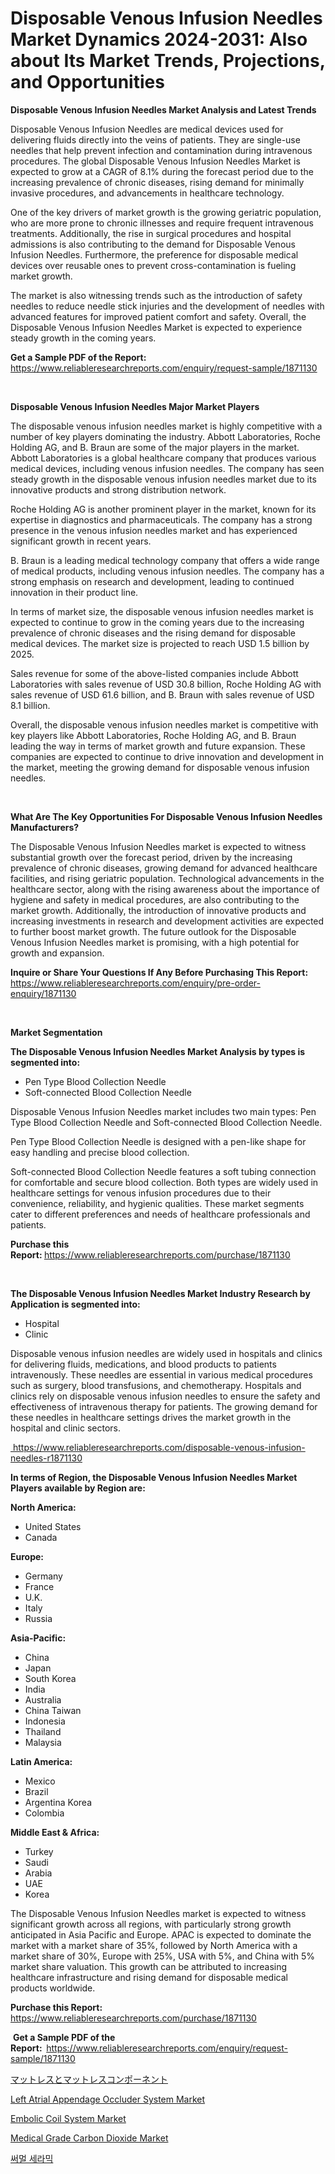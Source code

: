 <p><h1>Disposable Venous Infusion Needles Market Dynamics 2024-2031: Also about Its Market Trends, Projections, and Opportunities</h1></p><p><strong>Disposable Venous Infusion Needles Market Analysis and Latest Trends</strong></p>
<p><p>Disposable Venous Infusion Needles are medical devices used for delivering fluids directly into the veins of patients. They are single-use needles that help prevent infection and contamination during intravenous procedures. The global Disposable Venous Infusion Needles Market is expected to grow at a CAGR of 8.1% during the forecast period due to the increasing prevalence of chronic diseases, rising demand for minimally invasive procedures, and advancements in healthcare technology.</p><p>One of the key drivers of market growth is the growing geriatric population, who are more prone to chronic illnesses and require frequent intravenous treatments. Additionally, the rise in surgical procedures and hospital admissions is also contributing to the demand for Disposable Venous Infusion Needles. Furthermore, the preference for disposable medical devices over reusable ones to prevent cross-contamination is fueling market growth.</p><p>The market is also witnessing trends such as the introduction of safety needles to reduce needle stick injuries and the development of needles with advanced features for improved patient comfort and safety. Overall, the Disposable Venous Infusion Needles Market is expected to experience steady growth in the coming years.</p></p>
<p><strong>Get a Sample PDF of the Report:&nbsp;</strong> <a href="https://www.reliableresearchreports.com/enquiry/request-sample/1871130">https://www.reliableresearchreports.com/enquiry/request-sample/1871130</a></p>
<p>&nbsp;</p>
<p><strong>Disposable Venous Infusion Needles Major Market Players</strong></p>
<p><p>The disposable venous infusion needles market is highly competitive with a number of key players dominating the industry. Abbott Laboratories, Roche Holding AG, and B. Braun are some of the major players in the market. Abbott Laboratories is a global healthcare company that produces various medical devices, including venous infusion needles. The company has seen steady growth in the disposable venous infusion needles market due to its innovative products and strong distribution network.</p><p>Roche Holding AG is another prominent player in the market, known for its expertise in diagnostics and pharmaceuticals. The company has a strong presence in the venous infusion needles market and has experienced significant growth in recent years.</p><p>B. Braun is a leading medical technology company that offers a wide range of medical products, including venous infusion needles. The company has a strong emphasis on research and development, leading to continued innovation in their product line.</p><p>In terms of market size, the disposable venous infusion needles market is expected to continue to grow in the coming years due to the increasing prevalence of chronic diseases and the rising demand for disposable medical devices. The market size is projected to reach USD 1.5 billion by 2025.</p><p>Sales revenue for some of the above-listed companies include Abbott Laboratories with sales revenue of USD 30.8 billion, Roche Holding AG with sales revenue of USD 61.6 billion, and B. Braun with sales revenue of USD 8.1 billion.</p><p>Overall, the disposable venous infusion needles market is competitive with key players like Abbott Laboratories, Roche Holding AG, and B. Braun leading the way in terms of market growth and future expansion. These companies are expected to continue to drive innovation and development in the market, meeting the growing demand for disposable venous infusion needles.</p></p>
<p>&nbsp;</p>
<p><strong>What Are The Key Opportunities For Disposable Venous Infusion Needles Manufacturers?</strong></p>
<p><p>The Disposable Venous Infusion Needles market is expected to witness substantial growth over the forecast period, driven by the increasing prevalence of chronic diseases, growing demand for advanced healthcare facilities, and rising geriatric population. Technological advancements in the healthcare sector, along with the rising awareness about the importance of hygiene and safety in medical procedures, are also contributing to the market growth. Additionally, the introduction of innovative products and increasing investments in research and development activities are expected to further boost market growth. The future outlook for the Disposable Venous Infusion Needles market is promising, with a high potential for growth and expansion.</p></p>
<p><strong>Inquire or Share Your Questions If Any Before Purchasing This Report:</strong> <a href="https://www.reliableresearchreports.com/enquiry/pre-order-enquiry/1871130">https://www.reliableresearchreports.com/enquiry/pre-order-enquiry/1871130</a></p>
<p>&nbsp;</p>
<p><strong>Market Segmentation</strong></p>
<p><strong>The Disposable Venous Infusion Needles Market Analysis by types is segmented into:</strong></p>
<p><ul><li>Pen Type Blood Collection Needle</li><li>Soft-connected Blood Collection Needle</li></ul></p>
<p><p>Disposable Venous Infusion Needles market includes two main types: Pen Type Blood Collection Needle and Soft-connected Blood Collection Needle. </p><p>Pen Type Blood Collection Needle is designed with a pen-like shape for easy handling and precise blood collection. </p><p>Soft-connected Blood Collection Needle features a soft tubing connection for comfortable and secure blood collection. Both types are widely used in healthcare settings for venous infusion procedures due to their convenience, reliability, and hygienic qualities. These market segments cater to different preferences and needs of healthcare professionals and patients.</p></p>
<p><strong>Purchase this Report:&nbsp;</strong><a href="https://www.reliableresearchreports.com/purchase/1871130">https://www.reliableresearchreports.com/purchase/1871130</a></p>
<p>&nbsp;</p>
<p><strong>The Disposable Venous Infusion Needles Market Industry Research by Application is segmented into:</strong></p>
<p><ul><li>Hospital</li><li>Clinic</li></ul></p>
<p><p>Disposable venous infusion needles are widely used in hospitals and clinics for delivering fluids, medications, and blood products to patients intravenously. These needles are essential in various medical procedures such as surgery, blood transfusions, and chemotherapy. Hospitals and clinics rely on disposable venous infusion needles to ensure the safety and effectiveness of intravenous therapy for patients. The growing demand for these needles in healthcare settings drives the market growth in the hospital and clinic sectors.</p></p>
<p><a href="https://www.reliableresearchreports.com/disposable-venous-infusion-needles-r1871130">&nbsp;https://www.reliableresearchreports.com/disposable-venous-infusion-needles-r1871130</a></p>
<p><strong>In terms of Region, the Disposable Venous Infusion Needles Market Players available by Region are:</strong></p>
<p>
    <p> <strong> North America: </strong>
        <ul>
            <li>United States</li>
            <li>Canada</li>
        </ul>
        </p> 
    <p> <strong> Europe: </strong>
        <ul>
            <li>Germany</li>
            <li>France</li>
            <li>U.K.</li>
            <li>Italy</li>
            <li>Russia</li>
        </ul>
        </p> 
    <p> <strong> Asia-Pacific: </strong>
        <ul>
            <li>China</li>
            <li>Japan</li>
            <li>South Korea</li>
            <li>India</li>
            <li>Australia</li>
            <li>China Taiwan</li>
            <li>Indonesia</li>
            <li>Thailand</li>
            <li>Malaysia</li>
        </ul>
        </p> 
    <p> <strong> Latin America: </strong>
        <ul>
            <li>Mexico</li>
            <li>Brazil</li>
            <li>Argentina Korea</li>
            <li>Colombia</li>
        </ul>
        </p> 
    <p> <strong> Middle East & Africa: </strong>
        <ul>
            <li>Turkey</li>
            <li>Saudi</li>
            <li>Arabia</li>
            <li>UAE</li>
            <li>Korea</li>
        </ul>
    </p>
    </p>
<p><p>The Disposable Venous Infusion Needles market is expected to witness significant growth across all regions, with particularly strong growth anticipated in Asia Pacific and Europe. APAC is expected to dominate the market with a market share of 35%, followed by North America with a market share of 30%, Europe with 25%, USA with 5%, and China with 5% market share valuation. This growth can be attributed to increasing healthcare infrastructure and rising demand for disposable medical products worldwide.</p></p>
<p><strong>Purchase this Report: </strong><a href="https://www.reliableresearchreports.com/purchase/1871130">https://www.reliableresearchreports.com/purchase/1871130</a></p>
<p>&nbsp;<strong>Get a Sample PDF of the Report:&nbsp;&nbsp;</strong><a href="https://www.reliableresearchreports.com/enquiry/request-sample/1871130">https://www.reliableresearchreports.com/enquiry/request-sample/1871130</a></p>
<p><strong></strong></p>
<p><p><a href="https://github.com/mcbeesbxa270/Market-Research-Report-List-2/blob/main/553245652052.md">マットレスとマットレスコンポーネント</a></p><p><a href="https://github.com/juancolorado15/Market-Research-Report-List-2/blob/main/left-atrial-appendage-occluder-system-market.md">Left Atrial Appendage Occluder System Market</a></p><p><a href="https://github.com/dx0328/Market-Research-Report-List-2/blob/main/embolic-coil-system-market.md">Embolic Coil System Market</a></p><p><a href="https://issuu.com/reportprime-2/docs/medical-grade-carbon-dioxide-market-size-2030.pptx">Medical Grade Carbon Dioxide Market</a></p><p><a href="https://github.com/vskv4779xr1/Market-Research-Report-List-2/blob/main/290702047475.md">써멀 세라믹</a></p></p>